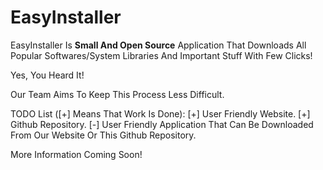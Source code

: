 # EasyInstaller

EasyInstaller Is <b>Small And Open Source</b> Application That Downloads All Popular Softwares/System Libraries And Important Stuff With Few Clicks!

Yes, You Heard It!

Our Team Aims To Keep This Process Less Difficult.

TODO List ([+] Means That Work Is Done):
[+] User Friendly Website.
[+] Github Repository.
[-] User Friendly Application That Can Be Downloaded From Our Website Or This Github Repository.

More Information Coming Soon!
